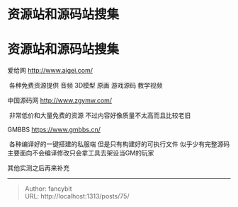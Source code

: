 # 资源站和源码站搜集

<div class="header"><h1 class="single-title animate__animated animate__pulse animate__faster">资源站和源码站搜集</h1></div>

<div class="content" id="content"><p>爱给网 <!-- raw HTML omitted --><a href="http://www.aigei.com/" target="_blank" rel="external nofollow noopener noreferrer">http://www.aigei.com/</a><!-- raw HTML omitted --></p><p>&nbsp;各种免费资源提供 音频 3D模型 原画 游戏源码 教学视频</p><p><!-- raw HTML omitted --><!-- raw HTML omitted -->中国源码网&nbsp;<!-- raw HTML omitted --><a href="http://www.zgymw.com/" target="_blank" rel="external nofollow noopener noreferrer">http://www.zgymw.com/</a><!-- raw HTML omitted --></p><p>&nbsp;非常低价和大量免费的资源 不过内容好像质量不太高而且比较老旧</p><p>GMBBS&nbsp;<!-- raw HTML omitted --><a href="https://www.gmbbs.cn/" target="_blank" rel="external nofollow noopener noreferrer">https://www.gmbbs.cn/</a><!-- raw HTML omitted --></p><p>&nbsp;各种编译好的一键搭建的私服端 但是只有构建好的可执行文件 似乎少有完整源码 主要面向不会编译修改只会拿工具去架设当GM的玩家</p><p>其他实测之后再来补充</p><!-- raw HTML omitted --></div>



---

> Author: fancybit  
> URL: http://localhost:1313/posts/75/  

